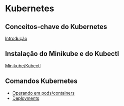 # Kubernetes

## Conceitos-chave do Kubernetes

[Introdução](CONCEITOS.md)

## Instalação do Minikube e do Kubectl

[Minikube/Kubectl](INSTALL.md)

## Comandos Kubernetes

- [Operando em pods/containers](PODS.md)
- [Deployments](DEPLOYMENT.md)

